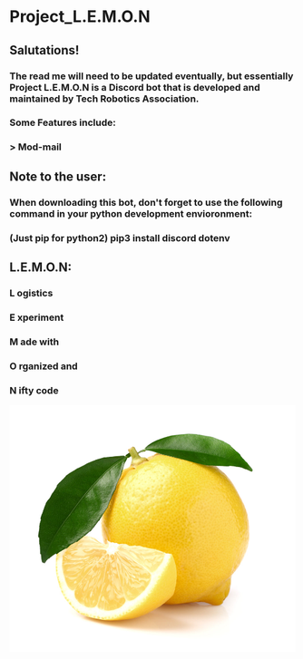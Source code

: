 # Project_L.E.M.O.N

## Salutations! 

### The read me will need to be updated eventually, but essentially Project L.E.M.O.N is a Discord bot that is developed and maintained by Tech Robotics Association. 

### Some Features include:
### > Mod-mail

## Note to the user:

### When downloading this bot, don't forget to use the following command in your python development envioronment:
### (Just pip for python2) pip3 install discord dotenv


## L.E.M.O.N:
### L ogistics
### E xperiment
### M ade with
### O rganized and
### N ifty code

![L.E.M.O.N Profile](lemon.jpeg)
